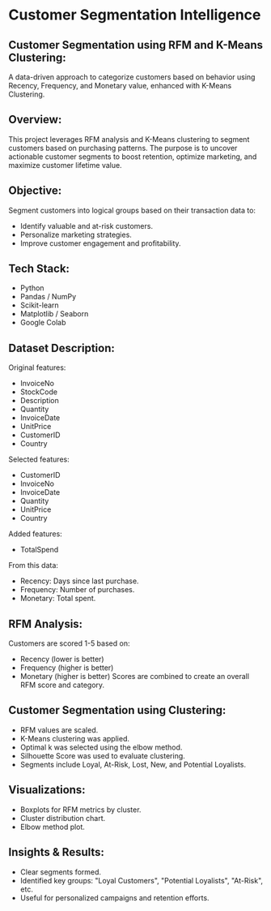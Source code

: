 # Customer Segmentation Intelligence


## Customer Segmentation using RFM and K-Means Clustering:
A data-driven approach to categorize customers based on behavior using Recency, Frequency, and Monetary value, enhanced with K-Means Clustering.

## Overview:
This project leverages RFM analysis and K-Means clustering to segment customers based on purchasing patterns. The purpose is to uncover actionable customer segments to boost retention, optimize marketing, and maximize customer lifetime value.

## Objective:
Segment customers into logical groups based on their transaction data to:

- Identify valuable and at-risk customers.  
- Personalize marketing strategies.
- Improve customer engagement and profitability.

## Tech Stack:
- Python
- Pandas / NumPy
- Scikit-learn
- Matplotlib / Seaborn
- Google Colab

## Dataset Description:
Original features:
- InvoiceNo
- StockCode
- Description
- Quantity
- InvoiceDate
- UnitPrice
- CustomerID
- Country

Selected features:
- CustomerID
- InvoiceNo
- InvoiceDate
- Quantity
- UnitPrice
- Country

Added features:
- TotalSpend

From this data:
- Recency: Days since last purchase.
- Frequency: Number of purchases.
- Monetary: Total spent.

## RFM Analysis:
Customers are scored 1-5 based on:
- Recency (lower is better)
- Frequency (higher is better)
- Monetary (higher is better)
Scores are combined to create an overall RFM score and category.

## Customer Segmentation using Clustering:
- RFM values are scaled.
- K-Means clustering was applied.
- Optimal k was selected using the elbow method.
- Silhouette Score was used to evaluate clustering.
- Segments include Loyal, At-Risk, Lost, New, and Potential Loyalists.

## Visualizations:
- Boxplots for RFM metrics by cluster.
- Cluster distribution chart.
- Elbow method plot.

## Insights & Results:
- Clear segments formed.
- Identified key groups: "Loyal Customers", "Potential Loyalists", "At-Risk", etc.
- Useful for personalized campaigns and retention efforts.
